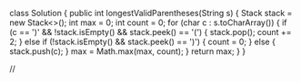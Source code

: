 class Solution {
    public int longestValidParentheses(String s) {
        Stack<Character> stack = new Stack<>();
        int max = 0;
        int count = 0;
        for (char c : s.toCharArray()) {
            if (c == ')' && !stack.isEmpty() && stack.peek() == '(') {
                stack.pop();
                count += 2;
            } else if (!stack.isEmpty() && stack.peek() == ')') {
                count = 0;
            } else {
                stack.push(c);
            }
            max = Math.max(max, count);
        }
        return max;
    }
}

// 
